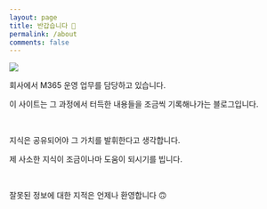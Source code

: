 ```yaml
---
layout: page
title: 반갑습니다 👋
permalink: /about
comments: false
---
```


<div  class="row justify-content-between">
<div  class="col-md-8 pr-5">

<img src="{{site.baseurl}}/assets/images/about/1.png">


<p>회사에서 M365 운영 업무를 담당하고 있습니다.</p>
<p>이 사이트는 그 과정에서 터득한 내용들을 조금씩 기록해나가는 블로그입니다.</p>
<br>
<p>지식은 공유되어야 그 가치를 발휘한다고 생각합니다.</p>
<p>제 사소한 지식이 조금이나마 도움이 되시기를 빕니다.</p>
<br>
<p>잘못된 정보에 대한 지적은 언제나 환영합니다 🙃</p>
</div>
</div>